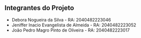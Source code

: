 ## Integrantes do Projeto

- Debora Nogueira da Silva - RA: 2040482223046
- Jeniffer Inacio Evangelista de Almeida  - RA: 2040482223052
- João Pedro Magro Pinto de Oliveira - RA: 2040482223017
